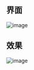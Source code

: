 ## 界面
![image]()

## 效果
![image](https://github.com/shuihuayueye/little_spiders/blob/master/SMS%20Bomb/QQ%E5%9B%BE%E7%89%8720190531223836.jpg)
